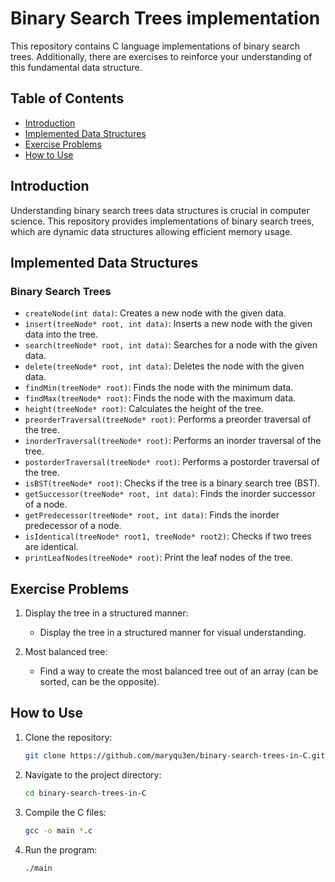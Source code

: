 # Binary Search Trees implementation

This repository contains C language implementations of binary search trees. Additionally, there are exercises to reinforce your understanding of this fundamental data structure.

## Table of Contents

- [Introduction](#introduction)
- [Implemented Data Structures](#implemented-data-structures)
- [Exercise Problems](#exercise-problems)
- [How to Use](#how-to-use)

## Introduction

Understanding binary search trees data structures is crucial in computer science. This repository provides implementations of binary search trees, which are dynamic data structures allowing efficient memory usage.

## Implemented Data Structures

### Binary Search Trees

- `createNode(int data)`: Creates a new node with the given data.
- `insert(treeNode* root, int data)`: Inserts a new node with the given data into the tree.
- `search(treeNode* root, int data)`: Searches for a node with the given data.
- `delete(treeNode* root, int data)`: Deletes the node with the given data.
- `findMin(treeNode* root)`: Finds the node with the minimum data.
- `findMax(treeNode* root)`: Finds the node with the maximum data.
- `height(treeNode* root)`: Calculates the height of the tree.
- `preorderTraversal(treeNode* root)`: Performs a preorder traversal of the tree.
- `inorderTraversal(treeNode* root)`: Performs an inorder traversal of the tree.
- `postorderTraversal(treeNode* root)`: Performs a postorder traversal of the tree.
- `isBST(treeNode* root)`: Checks if the tree is a binary search tree (BST).
- `getSuccessor(treeNode* root, int data)`: Finds the inorder successor of a node.
- `getPredecessor(treeNode* root, int data)`: Finds the inorder predecessor of a node.
- `isIdentical(treeNode* root1, treeNode* root2)`: Checks if two trees are identical.
- `printLeafNodes(treeNode* root)`: Print the leaf nodes of the tree.

## Exercise Problems

1. Display the tree in a structured manner:
   - Display the tree in a structured manner for visual understanding.

2. Most balanced tree:
   - Find a way to create the most balanced tree out of an array (can be sorted, can be the opposite).

## How to Use

1. Clone the repository:

   ```bash
   git clone https://github.com/maryqu3en/binary-search-trees-in-C.git
   ```

2. Navigate to the project directory:

   ```bash
   cd binary-search-trees-in-C
   ```

3. Compile the C files:

   ```bash
   gcc -o main *.c
   ```

4. Run the program:

   ```bash
   ./main
   ```
